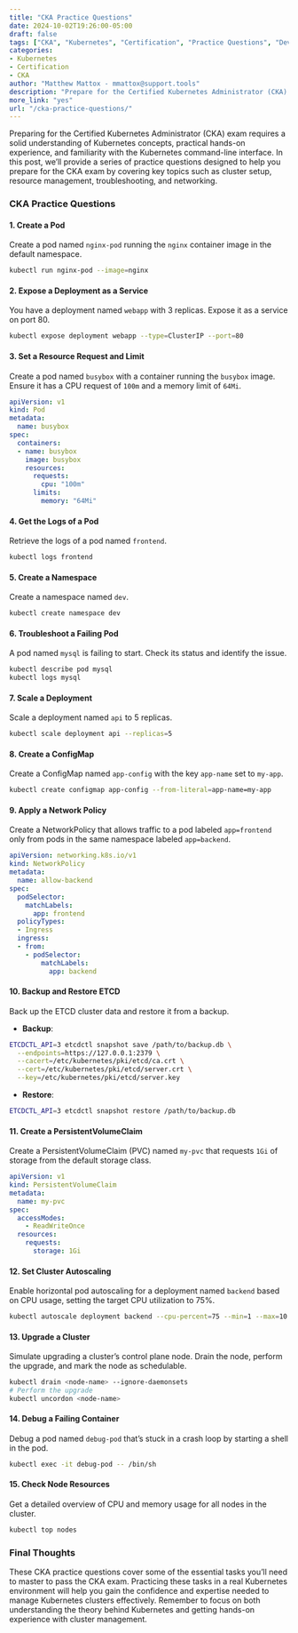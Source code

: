 ```yaml
---
title: "CKA Practice Questions"  
date: 2024-10-02T19:26:00-05:00  
draft: false  
tags: ["CKA", "Kubernetes", "Certification", "Practice Questions", "DevOps"]  
categories:  
- Kubernetes  
- Certification  
- CKA  
author: "Matthew Mattox - mmattox@support.tools"  
description: "Prepare for the Certified Kubernetes Administrator (CKA) exam with these practice questions covering essential Kubernetes concepts."  
more_link: "yes"  
url: "/cka-practice-questions/"  
---
```


Preparing for the Certified Kubernetes Administrator (CKA) exam requires a solid understanding of Kubernetes concepts, practical hands-on experience, and familiarity with the Kubernetes command-line interface. In this post, we’ll provide a series of practice questions designed to help you prepare for the CKA exam by covering key topics such as cluster setup, resource management, troubleshooting, and networking.

<!--more-->

### CKA Practice Questions

#### 1. **Create a Pod**

Create a pod named `nginx-pod` running the `nginx` container image in the default namespace.

```bash
kubectl run nginx-pod --image=nginx
```

#### 2. **Expose a Deployment as a Service**

You have a deployment named `webapp` with 3 replicas. Expose it as a service on port 80.

```bash
kubectl expose deployment webapp --type=ClusterIP --port=80
```

#### 3. **Set a Resource Request and Limit**

Create a pod named `busybox` with a container running the `busybox` image. Ensure it has a CPU request of `100m` and a memory limit of `64Mi`.

```yaml
apiVersion: v1
kind: Pod
metadata:
  name: busybox
spec:
  containers:
  - name: busybox
    image: busybox
    resources:
      requests:
        cpu: "100m"
      limits:
        memory: "64Mi"
```

#### 4. **Get the Logs of a Pod**

Retrieve the logs of a pod named `frontend`.

```bash
kubectl logs frontend
```

#### 5. **Create a Namespace**

Create a namespace named `dev`.

```bash
kubectl create namespace dev
```

#### 6. **Troubleshoot a Failing Pod**

A pod named `mysql` is failing to start. Check its status and identify the issue.

```bash
kubectl describe pod mysql
kubectl logs mysql
```

#### 7. **Scale a Deployment**

Scale a deployment named `api` to 5 replicas.

```bash
kubectl scale deployment api --replicas=5
```

#### 8. **Create a ConfigMap**

Create a ConfigMap named `app-config` with the key `app-name` set to `my-app`.

```bash
kubectl create configmap app-config --from-literal=app-name=my-app
```

#### 9. **Apply a Network Policy**

Create a NetworkPolicy that allows traffic to a pod labeled `app=frontend` only from pods in the same namespace labeled `app=backend`.

```yaml
apiVersion: networking.k8s.io/v1
kind: NetworkPolicy
metadata:
  name: allow-backend
spec:
  podSelector:
    matchLabels:
      app: frontend
  policyTypes:
  - Ingress
  ingress:
  - from:
    - podSelector:
        matchLabels:
          app: backend
```

#### 10. **Backup and Restore ETCD**

Back up the ETCD cluster data and restore it from a backup.

- **Backup**:

```bash
ETCDCTL_API=3 etcdctl snapshot save /path/to/backup.db \
  --endpoints=https://127.0.0.1:2379 \
  --cacert=/etc/kubernetes/pki/etcd/ca.crt \
  --cert=/etc/kubernetes/pki/etcd/server.crt \
  --key=/etc/kubernetes/pki/etcd/server.key
```

- **Restore**:

```bash
ETCDCTL_API=3 etcdctl snapshot restore /path/to/backup.db
```

#### 11. **Create a PersistentVolumeClaim**

Create a PersistentVolumeClaim (PVC) named `my-pvc` that requests `1Gi` of storage from the default storage class.

```yaml
apiVersion: v1
kind: PersistentVolumeClaim
metadata:
  name: my-pvc
spec:
  accessModes:
    - ReadWriteOnce
  resources:
    requests:
      storage: 1Gi
```

#### 12. **Set Cluster Autoscaling**

Enable horizontal pod autoscaling for a deployment named `backend` based on CPU usage, setting the target CPU utilization to 75%.

```bash
kubectl autoscale deployment backend --cpu-percent=75 --min=1 --max=10
```

#### 13. **Upgrade a Cluster**

Simulate upgrading a cluster’s control plane node. Drain the node, perform the upgrade, and mark the node as schedulable.

```bash
kubectl drain <node-name> --ignore-daemonsets
# Perform the upgrade
kubectl uncordon <node-name>
```

#### 14. **Debug a Failing Container**

Debug a pod named `debug-pod` that’s stuck in a crash loop by starting a shell in the pod.

```bash
kubectl exec -it debug-pod -- /bin/sh
```

#### 15. **Check Node Resources**

Get a detailed overview of CPU and memory usage for all nodes in the cluster.

```bash
kubectl top nodes
```

### Final Thoughts

These CKA practice questions cover some of the essential tasks you’ll need to master to pass the CKA exam. Practicing these tasks in a real Kubernetes environment will help you gain the confidence and expertise needed to manage Kubernetes clusters effectively. Remember to focus on both understanding the theory behind Kubernetes and getting hands-on experience with cluster management.
